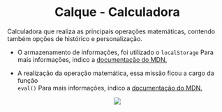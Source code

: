 <h1 align="center">
  Calque - Calculadora
</h1>

Calculadora que realiza as principais operações matemáticas, contendo também opções de histórico e personalização.

- O armazenamento de informações, foi utilizado o <code>localStorage</code>
Para mais informações, indico a [documentação do MDN.](https://developer.mozilla.org/pt-BR/docs/Web/API/Window/Window.localStorage)

- A realização da operação matemática, essa missão ficou a cargo da função  
<code>eval()</code>
Para mais informações, indico a [documentação do MDN.](https://developer.mozilla.org/pt-BR/docs/Web/JavaScript/Reference/Global_Objects/eval)

<p align="center">
  <img src="https://user-images.githubusercontent.com/53228013/83339574-b351af80-a2a5-11ea-9214-bb75a5272f4a.png">
</p>
